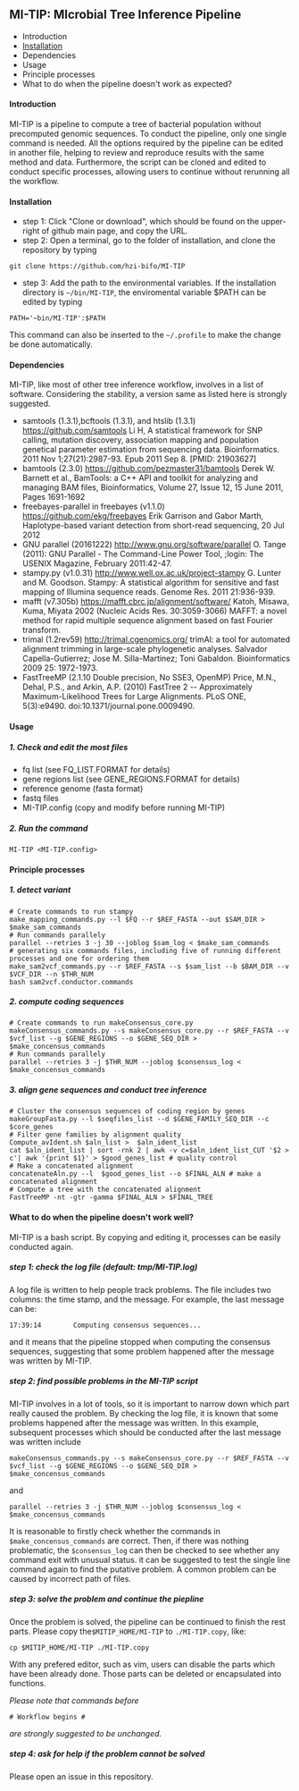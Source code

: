 ## MI-TIP: MIcrobial Tree Inference Pipeline
- Introduction
- <a href="#installation">Installation</a>
- Dependencies
- Usage
- Principle processes
- What to do when the pipeline doesn't work as expected?
#### Introduction
MI-TIP is a pipeline to compute a tree of bacterial population without precomputed genomic sequences. To conduct the pipeline, only one single command is needed. All the options required by the pipeline can be edited in another file, helping to review and reproduce results with the same method and data. Furthermore, the script can be cloned and edited to conduct specific processes, allowing users to continue without rerunning all the workflow. 
#### <a name="installation"></a>Installation
- step 1: Click "Clone or download", which should be found on the upper-right of github main page, and copy the URL.
- step 2: Open a terminal, go to the folder of installation, and clone the repository by typing
```
git clone https://github.com/hzi-bifo/MI-TIP
```
- step 3: Add the path to the environmental variables. If the installation directory is ```~/bin/MI-TIP```, the enviromental variable $PATH can be edited by typing
```
PATH='~bin/MI-TIP':$PATH
```
This command can also be inserted to the ```~/.profile``` to make the change be done automatically. 
#### Dependencies
MI-TIP, like most of other tree inference workflow, involves in a list of software. Considering the stability, a version same as listed here is strongly suggested. 
- samtools (1.3.1),bcftools (1.3.1), and htslib (1.3.1) https://github.com/samtools
Li H, A statistical framework for SNP calling, mutation discovery, association mapping and population genetical parameter estimation from sequencing data. Bioinformatics. 2011 Nov 1;27(21):2987-93. Epub 2011 Sep 8. [PMID: 21903627]
- bamtools (2.3.0) https://github.com/pezmaster31/bamtools
Derek W. Barnett et al., BamTools: a C++ API and toolkit for analyzing and managing BAM files, Bioinformatics, Volume 27, Issue 12, 15 June 2011, Pages 1691-1692
- freebayes-parallel in freebayes (v1.1.0) https://github.com/ekg/freebayes
Erik Garrison and Gabor Marth, Haplotype-based variant detection from short-read sequencing, 20 Jul 2012
- GNU parallel (20161222) http://www.gnu.org/software/parallel
O. Tange (2011): GNU Parallel - The Command-Line Power Tool,
    ;login: The USENIX Magazine, February 2011:42-47.
- stampy.py (v1.0.31) http://www.well.ox.ac.uk/project-stampy
G. Lunter and M. Goodson.  Stampy: A statistical algorithm for sensitive and fast mapping of Illumina sequence reads. Genome Res. 2011 21:936-939.
- mafft (v7.305b) https://mafft.cbrc.jp/alignment/software/
Katoh, Misawa, Kuma, Miyata 2002 (Nucleic Acids Res. 30:3059-3066) 
MAFFT: a novel method for rapid multiple sequence alignment based on fast Fourier transform. 
- trimal (1.2rev59) http://trimal.cgenomics.org/
trimAl: a tool for automated alignment trimming in large-scale phylogenetic analyses.
Salvador Capella-Gutierrez; Jose M. Silla-Martinez; Toni Gabaldon. Bioinformatics 2009 25: 1972-1973.
- FastTreeMP (2.1.10 Double precision, No SSE3, OpenMP) 
Price, M.N., Dehal, P.S., and Arkin, A.P. (2010) FastTree 2 -- Approximately Maximum-Likelihood Trees for Large Alignments. PLoS ONE, 5(3):e9490. doi:10.1371/journal.pone.0009490.
#### Usage 
##### 1. Check and edit the most files
- fq list (see FQ_LIST.FORMAT for details)
- gene regions list (see GENE_REGIONS.FORMAT for details)
- reference genome (fasta format)
- fastq files
- MI-TIP.config (copy and modify before running MI-TIP)
##### 2. Run the command
```
MI-TIP <MI-TIP.config>
```

#### Principle processes
##### 1. detect variant
```
# Create commands to run stampy
make_mapping_commands.py --l $FQ --r $REF_FASTA --out $SAM_DIR > $make_sam_commands
# Run commands parallely
parallel --retries 3 -j 30 --joblog $sam_log < $make_sam_commands
# generating six commands files, including five of running different processes and one for ordering them
make_sam2vcf_commands.py --r $REF_FASTA --s $sam_list --b $BAM_DIR --v $VCF_DIR --n $THR_NUM
bash sam2vcf.conductor.commands
```

##### 2. compute coding sequences

```
# Create commands to run makeConsensus_core.py
makeConsensus_commands.py --s makeConsensus_core.py --r $REF_FASTA --v $vcf_list --g $GENE_REGIONS --o $GENE_SEQ_DIR > $make_concensus_commands
# Run commands parallely
parallel --retries 3 -j $THR_NUM --joblog $consensus_log < $make_concensus_commands
```

##### 3. align gene sequences and conduct tree inference

```
# Cluster the consensus sequences of coding region by genes
makeGroupFasta.py --l $seqfiles_list --d $GENE_FAMILY_SEQ_DIR --c $core_genes
# Filter gene families by alignment quality
Compute_avIdent.sh $aln_list >  $aln_ident_list
cat $aln_ident_list | sort -rnk 2 | awk -v c=$aln_ident_list_CUT '$2 > c'| awk '{print $1}' > $good_genes_list # quality control
# Make a concatenated alignment 
concatenateAln.py --l  $good_genes_list --o $FINAL_ALN # make a concatenated alignment
# Compute a tree with the concatenated alignment
FastTreeMP -nt -gtr -gamma $FINAL_ALN > $FINAL_TREE
```
#### What to do when the pipeline doesn't work well?
MI-TIP is a bash script. By copying and editing it, processes can be easily conducted again. 
##### step 1: check the log file (default: tmp/MI-TIP.log)
A log file is written to help people track problems. The file includes two columns: the time stamp, and the message. For example, the last message can be:
```
17:39:14        Computing consensus sequences...
```
and it means that the pipeline stopped when computing the consensus sequences, suggesting that some problem happened after the message was written by MI-TIP.
##### step 2: find possible problems in the MI-TIP script
MI-TIP involves in a lot of tools, so it is important to narrow down which part really caused the problem. By checking the log file, it is known that some problems happened after the message was written. In this example, subsequent processes which should be conducted after the last message was written include
```
makeConsensus_commands.py --s makeConsensus_core.py --r $REF_FASTA --v $vcf_list --g $GENE_REGIONS --o $GENE_SEQ_DIR > $make_concensus_commands
```
and
```
parallel --retries 3 -j $THR_NUM --joblog $consensus_log < $make_concensus_commands
```
It is reasonable to firstly check whether the commands in ```$make_concensus_commands``` are correct. Then, if there was nothing problematic, the ```$consensus_log``` can then be checked to see whether any command exit with unusual status. it can be suggested to test the single line command again to find the putative problem. A common problem can be caused by incorrect path of files. 
##### step 3: solve the problem and continue the piepline
Once the problem is solved, the pipeline can be continued to finish the rest parts. Please copy the```$MITIP_HOME/MI-TIP``` to ```./MI-TIP.copy```, like:
```
cp $MITIP_HOME/MI-TIP ./MI-TIP.copy
```
With any prefered editor, such as vim, users can disable the parts which have been already done. Those parts can be deleted or encapsulated into functions. 

_Please note that commands before_
```
# Workflow begins #
```
_are strongly suggested to be unchanged._
##### step 4: ask for help if the problem cannot be solved
Please open an issue in this repository.

